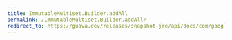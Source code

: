```yaml
---
title: ImmutableMultiset.Builder.addAll
permalink: /ImmutableMultiset.Builder.addAll/
redirect_to: https://guava.dev/releases/snapshot-jre/api/docs/com/google/common/collect/ImmutableMultiset.Builder.html#addAll-java.lang.Iterable-
---
```

